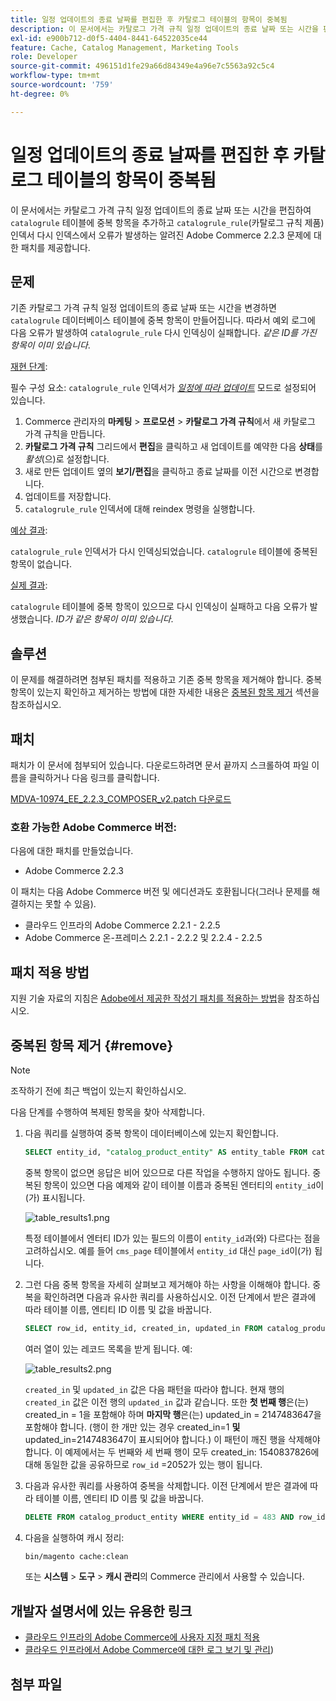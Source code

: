 ```yaml
---
title: 일정 업데이트의 종료 날짜를 편집한 후 카탈로그 테이블의 항목이 중복됨
description: 이 문서에서는 카탈로그 가격 규칙 일정 업데이트의 종료 날짜 또는 시간을 편집하여 "catalogle" 테이블에 중복 항목을 추가하고 "catalogle_rule"(카탈로그 규칙 제품) 인덱서 리인덱스에서 오류가 발생하는 알려진 Adobe Commerce 2.2.3 문제에 대한 패치를 제공합니다.
exl-id: e900b712-d0f5-4404-8441-64522035ce44
feature: Cache, Catalog Management, Marketing Tools
role: Developer
source-git-commit: 496151d1fe29a66d84349e4a96e7c5563a92c5c4
workflow-type: tm+mt
source-wordcount: '759'
ht-degree: 0%

---
```


# 일정 업데이트의 종료 날짜를 편집한 후 카탈로그 테이블의 항목이 중복됨

이 문서에서는 카탈로그 가격 규칙 일정 업데이트의 종료 날짜 또는 시간을 편집하여 `catalogrule` 테이블에 중복 항목을 추가하고 `catalogrule_rule`(카탈로그 규칙 제품) 인덱서 다시 인덱스에서 오류가 발생하는 알려진 Adobe Commerce 2.2.3 문제에 대한 패치를 제공합니다.

## 문제

기존 카탈로그 가격 규칙 일정 업데이트의 종료 날짜 또는 시간을 변경하면 `catalogrule` 데이터베이스 테이블에 중복 항목이 만들어집니다. 따라서 예외 로그에 다음 오류가 발생하여 `catalogrule_rule` 다시 인덱싱이 실패합니다. *같은 ID를 가진 항목이 이미 있습니다*.

<u>재현 단계</u>:

필수 구성 요소: `catalogrule_rule` 인덱서가 *[일정에 따라 업데이트](https://experienceleague.adobe.com/docs/commerce-operations/implementation-playbook/best-practices/maintenance/indexer-configuration.html)* 모드로 설정되어 있습니다.

1. Commerce 관리자의 **마케팅** > **프로모션** > **카탈로그 가격 규칙**&#x200B;에서 새 카탈로그 가격 규칙을 만듭니다.
1. **카탈로그 가격 규칙** 그리드에서 **편집**&#x200B;을 클릭하고 새 업데이트를 예약한 다음 **상태**&#x200B;를 *활성*(으)로 설정합니다.
1. 새로 만든 업데이트 옆의 **보기/편집**&#x200B;을 클릭하고 종료 날짜를 이전 시간으로 변경합니다.
1. 업데이트를 저장합니다.
1. `catalogrule_rule` 인덱서에 대해 reindex 명령을 실행합니다.

<u>예상 결과</u>:

`catalogrule_rule` 인덱서가 다시 인덱싱되었습니다. `catalogrule` 테이블에 중복된 항목이 없습니다.

<u>실제 결과</u>:

`catalogrule` 테이블에 중복 항목이 있으므로 다시 인덱싱이 실패하고 다음 오류가 발생했습니다. *ID가 같은 항목이 이미 있습니다*.

## 솔루션

이 문제를 해결하려면 첨부된 패치를 적용하고 기존 중복 항목을 제거해야 합니다. 중복 항목이 있는지 확인하고 제거하는 방법에 대한 자세한 내용은 [중복된 항목 제거](#remove) 섹션을 참조하십시오.

## 패치

패치가 이 문서에 첨부되어 있습니다. 다운로드하려면 문서 끝까지 스크롤하여 파일 이름을 클릭하거나 다음 링크를 클릭합니다.

[MDVA-10974\_EE\_2.2.3\_COMPOSER\_v2.patch 다운로드](assets/MDVA-10974_EE_2.2.3_COMPOSER_v2.patch.zip)

### 호환 가능한 Adobe Commerce 버전:

다음에 대한 패치를 만들었습니다.

* Adobe Commerce 2.2.3

이 패치는 다음 Adobe Commerce 버전 및 에디션과도 호환됩니다(그러나 문제를 해결하지는 못할 수 있음).

* 클라우드 인프라의 Adobe Commerce 2.2.1 - 2.2.5
* Adobe Commerce 온-프레미스 2.2.1 - 2.2.2 및 2.2.4 - 2.2.5

## 패치 적용 방법

지원 기술 자료의 지침은 [Adobe에서 제공한 작성기 패치를 적용하는 방법](/help/how-to/general/how-to-apply-a-composer-patch-provided-by-magento.md)을 참조하십시오.

## 중복된 항목 제거 {#remove}

>[!NOTE]
>
>조작하기 전에 최근 백업이 있는지 확인하십시오.

다음 단계를 수행하여 복제된 항목을 찾아 삭제합니다.

1. 다음 쿼리를 실행하여 중복 항목이 데이터베이스에 있는지 확인합니다.

   ```SQL
   SELECT entity_id, "catalog_product_entity" AS entity_table FROM catalog_product_entity GROUP BY entity_id, created_in HAVING COUNT(*) > 1    UNION    SELECT entity_id, "catalog_product_entity" AS entity_table FROM catalog_product_entity group by entity_id, updated_in having count(*) > 1    UNION    SELECT rule_id as entity_id, "catalogrule" AS entity_table FROM catalogrule GROUP BY entity_id, created_in HAVING COUNT(*) > 1    UNION    SELECT rule_id as entity_id, "catalogrule" AS entity_table FROM catalogrule GROUP BY entity_id, updated_in HAVING COUNT(*) > 1    UNION    SELECT rule_id as entity_id, "salesrule" AS entity_table FROM salesrule GROUP BY entity_id, created_in HAVING COUNT(*) > 1    UNION    SELECT rule_id as entity_id, "salesrule" AS entity_table FROM salesrule GROUP BY entity_id, updated_in HAVING COUNT(*) > 1    UNION    SELECT page_id as entity_id, "cms_page" AS entity_table FROM cms_page GROUP BY entity_id, created_in HAVING COUNT(*) > 1    UNION    SELECT page_id as entity_id, "cms_page" AS entity_table FROM cms_page GROUP BY entity_id, updated_in HAVING COUNT(*) > 1    UNION    SELECT block_id as entity_id, "cms_block" AS entity_table FROM cms_block GROUP BY entity_id, created_in HAVING COUNT(*) > 1    UNION    SELECT block_id as entity_id, "cms_block" AS entity_table FROM cms_block GROUP BY entity_id, updated_in HAVING COUNT(*) > 1;
   ```

   중복 항목이 없으면 응답은 비어 있으므로 다른 작업을 수행하지 않아도 됩니다. 중복된 항목이 있으면 다음 예제와 같이 테이블 이름과 중복된 엔터티의 `entity_id`이(가) 표시됩니다.

   ![table_results1.png](assets/table_results1.png)

   특정 테이블에서 엔터티 ID가 있는 필드의 이름이 `entity_id`과(와) 다르다는 점을 고려하십시오. 예를 들어 `cms_page` 테이블에서 `entity_id` 대신 `page_id`이(가) 됩니다.

1. 그런 다음 중복 항목을 자세히 살펴보고 제거해야 하는 사항을 이해해야 합니다. 중복을 확인하려면 다음과 유사한 쿼리를 사용하십시오. 이전 단계에서 받은 결과에 따라 테이블 이름, 엔티티 ID 이름 및 값을 바꿉니다.

   ```sql
   SELECT row_id, entity_id, created_in, updated_in FROM catalog_product_entity WHERE entity_id = 483 ORDER BY created_in;
   ```

   여러 열이 있는 레코드 목록을 받게 됩니다. 예:

   ![table_results2.png](assets/table_results2.png)

   `created_in` 및 `updated_in` 값은 다음 패턴을 따라야 합니다. 현재 행의 `created_in` 값은 이전 행의 `updated_in` 값과 같습니다. 또한 **첫 번째 행**&#x200B;은(는) created\_in = 1을 포함해야 하며 **마지막 행**&#x200B;은(는) updated\_in = 2147483647을 포함해야 합니다. (행이 한 개만 있는 경우 created\_in=1 **및** updated\_in=2147483647이 표시되어야 합니다.) 이 패턴이 깨진 행을 삭제해야 합니다. 이 예제에서는 두 번째와 세 번째 행이 모두 created_in: 1540837826에 대해 동일한 값을 공유하므로 `row_id` =2052가 있는 행이 됩니다.

1. 다음과 유사한 쿼리를 사용하여 중복을 삭제합니다. 이전 단계에서 받은 결과에 따라 테이블 이름, 엔티티 ID 이름 및 값을 바꿉니다.

   ```sql
   DELETE FROM catalog_product_entity WHERE entity_id = 483 AND row_id = 2052;
   ```

1. 다음을 실행하여 캐시 정리:

   ```bash
   bin/magento cache:clean
   ```

   또는 **시스템** > **도구** > **캐시 관리**&#x200B;의 Commerce 관리에서 사용할 수 있습니다.

## 개발자 설명서에 있는 유용한 링크

* [클라우드 인프라의 Adobe Commerce에 사용자 지정 패치 적용](https://experienceleague.adobe.com/docs/commerce-cloud-service/user-guide/develop/upgrade/apply-patches.html)
* [클라우드 인프라에서 Adobe Commerce에 대한 로그 보기 및 관리](https://experienceleague.adobe.com/docs/commerce-cloud-service/user-guide/develop/test/log-locations.html))

## 첨부 파일
